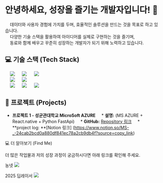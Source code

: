 # 안녕하세요, 성장을 즐기는 개발자입니다! 👋

<p>
    데이터와 사용자 경험에 가치를 두며, 효율적인 솔루션을 만드는 것을 목표로 하고 있습니다. <br/>
    다양한 기술 스택을 활용하여 아이디어를 실체로 구현하는 것을 즐기며, <br/>
    동료와 함께 배우고 꾸준히 성장하는 개발자가 되기 위해 노력하고 있습니다.
</p>



## 💻 기술 스택 (Tech Stack)

<p>

    <img src="https://img.shields.io/badge/Python-3776AB?style=flat-square&logo=Python&logoColor=white"/>&nbsp;
    <img src="https://img.shields.io/badge/FastAPI-009688?style=flat-square&logo=FastAPI&logoColor=white"/>&nbsp;
    <img src="https://img.shields.io/badge/Node.js-339933?style=flat-square&logo=Node.js&logoColor=white"/>&nbsp;
    <br>
    <img src="https://img.shields.io/badge/React-61DAFB?style=flat-square&logo=React&logoColor=black"/>&nbsp;
    <img src="https://img.shields.io/badge/React Native-61DAFB?style=flat-square&logo=React&logoColor=black"/>&nbsp;
    <br>
    <img src="https://img.shields.io/badge/MySQL-4479A1?style=flat-square&logo=MySQL&logoColor=white"/>&nbsp;
    <img src="https://img.shields.io/badge/Oracle-F80000?style=flat-square&logo=Oracle&logoColor=white"/>&nbsp;
    <img src="https://img.shields.io/badge/R-276DC3?style=flat-square&logo=R&logoColor=white"/>&nbsp;

</p>


## 🚀 프로젝트 (Projects)

* **프로젝트 1 - 성균관대학교 MicroSoft AZURE**
    * **설명:** (MS AZURE + React.native + Python FastApi)
    * **GitHub:** [Repository 링크](https://github.com/prayMiyer/AiNuri2.git)
    * **project log: **[Notion 링크] (https://www.notion.so/MS-_-24cab2bcd0a880df841ec78a2cb9db4f?source=copy_link)







💻 더 알아보기 (Find Me)
<p>
더 많은 작업물과 저의 성장 과정이 궁금하시다면 아래 링크를 확인해 주세요.
</p>


<p>

농넷
<a href="https://www.notion.so/254ab2bcd0a880e0b0ffccf52ceaf4f1?source=copy_link">
<img src="https://img.shields.io/badge/Notion-000000?style=flat-square&logo=Notion&logoColor=white"/>
</a>

2025 딥레이서
<a href="https://www.notion.so/Soldesk-2025-Ai-DeepRacer-248ab2bcd0a880369922e02b6e93e1fc?source=copy_link">
<img src="https://img.shields.io/badge/Notion-000000?style=flat-square&logo=Notion&logoColor=white"/>
</a>

</p>
